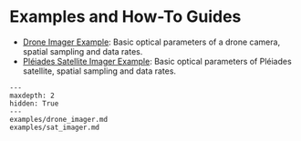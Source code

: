 # Examples and How-To Guides

- [Drone Imager Example](examples/drone_imager): Basic optical parameters of a drone camera, spatial sampling and data rates.
- [Pléiades Satellite Imager Example](examples/sat_imager): Basic optical parameters of Pléiades satellite, spatial sampling and data rates. 



```{toctree} 
---
maxdepth: 2
hidden: True
---
examples/drone_imager.md
examples/sat_imager.md
```